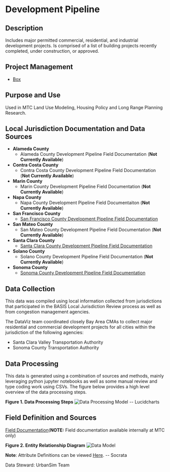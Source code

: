 # Development Pipeline

## Description
Includes major permitted commercial, residential, and industrial development projects. Is comprised of a list of building projects recently completed, under construction, or approved.

## Project Management

- [Box](https://mtcdrive.box.com/s/zhrj6w8rle80mjyrez6v6s0fsu1yen35)

## Purpose and Use  
Used in MTC Land Use Modeling, Housing Policy and Long Range Planning Research.

## Local Jurisdiction Documentation and Data Sources

* **Alameda County**
   * Alameda County Development Pipeline Field Documentation (**Not Currently Available**)
* **Contra Costa County**
   * Contra Costa County Development Pipeline Field Documentation (**Not Currently Available**)
* **Marin County**
   * Marin County Development Pipeline Field Documentation (**Not Currently Available**)
* **Napa County**
   * Napa County Development Pipeline Field Documentaiton (**Not Currently Available**)
* **San Francisco County**
   * [San Francisco County Development Pipeline Field Documentation](https://mtcdrive.box.com/s/b1k5nturqhafihh9tlc8vi4pyvvmexld)
* **San Mateo County**
   * San Mateo County Development Pipeline Field Documentation (**Not Currently Available**)
* **Santa Clara County**
   * [Santa Clara County Development Pipeline Field Documentation](https://mtcdrive.box.com/s/r4jh6f95zukfquoujwr247znt0lj1xl2)
* **Solano County**
   * Solano County Development Pipeline Field Documentation (**Not Currently Available**)
* **Sonoma County**
   * [Sonoma County Development Pipeline Field Documentation](https://mtcdrive.box.com/s/5u7i2ga05sk6tf2aa6a96kfbd64e8c48)

## Data Collection
This data was compiled using local information collected from jurisdictions that participated in the BASIS Local Jurisdiction Review process as well as from congestion management agencies. 

The DataViz team coordinated closely Bay Area CMAs to collect major residential and commercial development projects for all cities within the jurisdiction of the following agencies:

* Santa Clara Valley Transportation Authority
* Sonoma County Transportation Authority

## Data Processing
This data is generated using a combination of sources and methods, mainly leveraging python jupyter notebooks as well as some manual review and type coding work using CSVs. The figure below provides a high level overview of the data processing steps.  

**Figure 1. Data Processing Steps**
![Data Processing Model]() -- Lucidcharts 

## Field Definition and Sources

[Field Documentation](https://mtcdrive.box.com/s/slp5kwmta11sp5apkdxwbe2gyqgarz97)(**NOTE:** Field documentation available internally at MTC only)

**Figure 2. Entity Relationship Diagram**
![Data Model]()


**Note**:
Attribute Definitions can be viewed [Here](). -- Socrata

Data Steward: UrbanSim Team